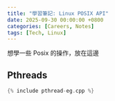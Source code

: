 ```yaml
---
title: "學習筆記: Linux POSIX API"
date: 2025-09-30 00:00:00 +0800
categories: [Careers, Notes]
tags: [Tech, Linux]
---
```


想學一些 Posix 的操作，放在這邊

## Pthreads

```cpp
{% include pthread-eg.cpp %}
```